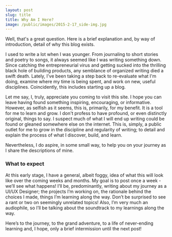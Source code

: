 ```yaml
---
layout: post
slug: title
title: Why Am I Here?
image: /public/images/2015-2-17_side-img.jpg
---
```


Well, that's a great question. Here is a brief explanation and, by way of introduction, detail of why this blog exists.

I used to write a lot when I was younger. From journaling to short stories and poetry to songs, it always seemed like I was writing something down. Since catching the entrepreneurial virus and getting sucked into the thrilling black hole of building products, any semblance of organized writing died a swift death. Lately, I've been taking a step back to re-evaluate what I'm doing, examine where my time is being spent, and work on new, useful disciplines. Coincidently, this includes starting up a blog.

Let me say, I, truly, appreciate you coming to visit this site. I hope you can leave having found something inspiring, encouraging, or informative. However, as selfish as it seems, this is, primarily, for my benefit. It is a tool for me to learn and grow. I don't profess to have profound, or even distinctly original, things to say. I suspect much of what I will end up writing could be found or gleaned somewhere else on the internet. This is, simply, a public outlet for me to grow in the discipline and regularity of writing; to detail and explain the process of what I discover, build, and learn.

Nevertheless, I do aspire, in some small way, to help you on your journey as I share the descriptions of mine.

### What to expect
At this early stage, I have a general, albeit foggy, idea of what this will look like over the coming weeks and months. My goal is to post once a week - we’ll see what happens! I’ll be, predominantly, writing about my journey as a UI/UX Designer; the projects I’m working on, the rationale behind the choices I made, things I’m learning along the way. Don’t be surprised to see a rant or two on seemingly unrelated topics! Also, I’m very much an audiophile, so I’ll be talking about the soundtrack to my learnings along the way.

Here’s to the journey, to the grand adventure, to a life of never-ending learning and, I hope, only a brief intermission until the next post!
